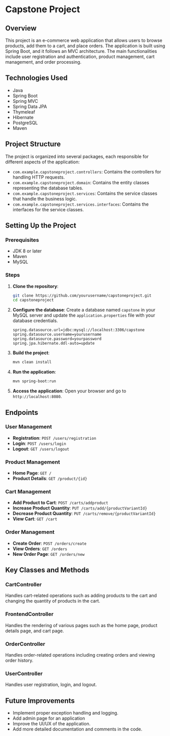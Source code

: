 # Capstone Project

## Overview

This project is an e-commerce web application that allows users to browse products, add them to a cart, and place orders. The application is built using Spring Boot, and it follows an MVC architecture. The main functionalities include user registration and authentication, product management, cart management, and order processing.

## Technologies Used

- Java
- Spring Boot
- Spring MVC
- Spring Data JPA
- Thymeleaf
- Hibernate
- PostgreSQL
- Maven

## Project Structure

The project is organized into several packages, each responsible for different aspects of the application:

- `com.example.capstoneproject.controllers`: Contains the controllers for handling HTTP requests.
- `com.example.capstoneproject.domain`: Contains the entity classes representing the database tables.
- `com.example.capstoneproject.services`: Contains the service classes that handle the business logic.
- `com.example.capstoneproject.services.interfaces`: Contains the interfaces for the service classes.

## Setting Up the Project

### Prerequisites

- JDK 8 or later
- Maven
- MySQL

### Steps

1. **Clone the repository**:
   ```sh
   git clone https://github.com/yourusername/capstoneproject.git
   cd capstoneproject
   ```

2. **Configure the database**:
   Create a database named `capstone` in your MySQL server and update the `application.properties` file with your database credentials.
   ```properties
   spring.datasource.url=jdbc:mysql://localhost:3306/capstone
   spring.datasource.username=yourusername
   spring.datasource.password=yourpassword
   spring.jpa.hibernate.ddl-auto=update
   ```

3. **Build the project**:
   ```sh
   mvn clean install
   ```

4. **Run the application**:
   ```sh
   mvn spring-boot:run
   ```

5. **Access the application**:
   Open your browser and go to `http://localhost:8080`.

## Endpoints

### User Management

- **Registration**: `POST /users/registration`
- **Login**: `POST /users/login`
- **Logout**: `GET /users/logout`

### Product Management

- **Home Page**: `GET /`
- **Product Details**: `GET /product/{id}`

### Cart Management

- **Add Product to Cart**: `POST /carts/addproduct`
- **Increase Product Quantity**: `PUT /carts/add/{productVariantId}`
- **Decrease Product Quantity**: `PUT /carts/remove/{productVariantId}`
- **View Cart**: `GET /cart`

### Order Management

- **Create Order**: `POST /orders/create`
- **View Orders**: `GET /orders`
- **New Order Page**: `GET /orders/new`

## Key Classes and Methods

### CartController

Handles cart-related operations such as adding products to the cart and changing the quantity of products in the cart.

### FrontendController

Handles the rendering of various pages such as the home page, product details page, and cart page.

### OrderController

Handles order-related operations including creating orders and viewing order history.

### UserController

Handles user registration, login, and logout.

## Future Improvements

- Implement proper exception handling and logging.
- Add admin page for an application 
- Improve the UI/UX of the application.
- Add more detailed documentation and comments in the code.
